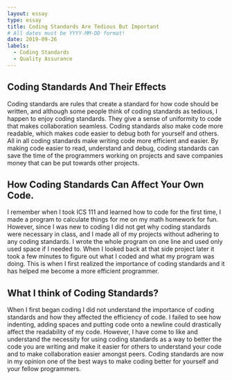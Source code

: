 ```yaml
---
layout: essay
type: essay
title: Coding Standards Are Tedious But Important 
# All dates must be YYYY-MM-DD format!
date: 2019-09-26
labels:
  - Coding Standards
  - Quality Assurance
---
```


## Coding Standards And Their Effects 
Coding standards are rules that create a standard for how code should be written, and although some people think of coding standards as tedious, I happen to enjoy coding standards. 
They give a sense of uniformity to code that makes collaboration seamless. 
Coding standards also  make code more readable, which makes code easier to debug both for yourself and others. 
All in all coding standards make writing code more efficient and easier. 
By making code easier to read, understand and debug, coding standards can save the time of the programmers working on projects and save companies money that can be put towards other projects.   

## How Coding Standards Can Affect Your Own Code. 
I remember when I took ICS 111 and learned how to code for the first time, I made a program to calculate things for me on my math homework for fun. 
However, since I was new to coding I did not get why coding standards were necessary in class, and I made all of my projects without adhering to any coding standards. 
I wrote the whole program on one line and used only used space if I needed to.
When I looked back at that side project later it took a few minutes to figure out what I coded and what my program was doing. 
This is when I first realized the importance of coding standards and it has helped me become a more efficient programmer. 

## What I think of Coding Standards?
When I first began coding I did not understand the importance of coding standards and how they affected the efficiency of code. 
I failed to see how indenting, adding spaces and putting code onto a newline could drastically affect the readability of my code. 
However, I have come to like and understand the necessity for using coding standards as a way to better the code you are writing and make it easier for others to understand your code and to make collaboration easier amongst peers. 
Coding standards are now in my opinion one of the best ways to make coding better for yourself and your fellow programmers. 
